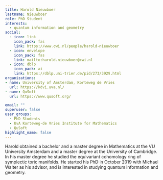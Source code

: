 ```yaml
---
title: Harold Nieuwboer
lastname: Nieuwboer
role: PhD Student
interests:
  - quantum information and geometry
social:
  - icon: link
    icon_pack: fas
    link: https://www.cwi.nl/people/harold-nieuwboer
  - icon: envelope
    icon_pack: fas
    link: mailto:harold.nieuwboer@cwi.nl
  - icon: dblp
    icon_pack: ai
    link: https://dblp.uni-trier.de/pid/273/3929.html
organizations:
- name: University of Amsterdam, Korteweg de Vries
  url: https://kdvi.uva.nl/
- name: QuSoft
  url: https://www.qusoft.org/

email: ""
superuser: false
user_groups:
  - PhD Students
  - UvA Korteweg-de Vries Institute for Mathematics
  - QuSoft
highlight_name: false
---
```


Harold obtained a bachelor and a master degree in Mathematics at the VU  University Amsterdam and a master degree at the University of Cambridge.  In his master degree he studied the equivariant cohomology ring of symplectic toric manifolds. He started his PhD in October 2019 with Michael Walter as his advisor, and is interested in studying quantum information and geometry.
